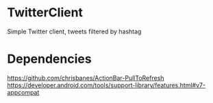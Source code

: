 TwitterClient
=============

Simple Twitter client, tweets filtered by hashtag

Dependencies
=============

https://github.com/chrisbanes/ActionBar-PullToRefresh
https://developer.android.com/tools/support-library/features.html#v7-appcompat